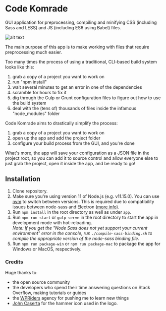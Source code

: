 # Code Komrade
GUI application for preprocessing, compiling and minifying CSS (including Sass and LESS) and JS (including ES6 using Babel) files.

![alt text](https://novalx.com/assets/code-komrade-preview.png "Application preview")

The main purpose of this app is to make working with files that require preprocessing much easier.

Too many times the process of using a traditional, CLI-based build system looks like this:  
1. grab a copy of a project you want to work on
2. run "npm install"
3. wait several minutes to get an error in one of the dependencies
4. scramble for hours to fix it
5. dig through the Gulp or Grunt configuration files to figure out how to use the build system
6. deal with the (tens of) thousands of files inside the infamous "node_modules" folder

Code Komrade aims to drastically simplify the process:  
1. grab a copy of a project you want to work on
2. open up the app and add the project folder
3. configure your build process from the GUI, and you're done

What's more, the app will save your configuration as a JSON file in the project root, so you can add it to source control and allow everyone else to just grab the project, open it inside the app, and be ready to go!

## Installation
1. Clone repository.
2. Make sure you're using version 11 of Node.js (e.g. v11.15.0). You can use [nvm](https://github.com/nvm-sh/nvm) to switch between versions. This is required due to compatibility issues between node-sass and Electron ([more info](https://github.com/sass/node-sass/issues/2054)).
3. Run `npm install` in the root directory as well as under `app`.
4. Run `npm run start` or `gulp serve` in the root directory to start the app in development mode with hot-reloading.  
   *Note: If you get the "Node Sass does not yet support your current environment" error in the console, run `./compile-sass-binding.sh` to compile the appropriate version of the node-sass binding file.*
5. Run `npm run package-win` or `npm run package-mac` to package the app for Windows or MacOS, respectively.

### Credits
Huge thanks to:
- the open source community
- the developers who spend their time answering questions on Stack Overflow, making tutorials or guides
- the [WPRiders](https://wpriders.com) agency for pushing me to learn new things
- [John Caserta](https://thenounproject.com/johncaserta/) for the hammer icon used in the logo.
